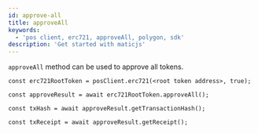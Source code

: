 ```yaml
---
id: approve-all
title: approveAll
keywords:
  - 'pos client, erc721, approveAll, polygon, sdk'
description: 'Get started with maticjs'
---
```


`approveAll` method can be used to approve all tokens.

```
const erc721RootToken = posClient.erc721(<root token address>, true);

const approveResult = await erc721RootToken.approveAll();

const txHash = await approveResult.getTransactionHash();

const txReceipt = await approveResult.getReceipt();

```
